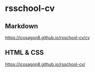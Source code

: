 # rsschool-cv
## Markdown
https://icosagon8.github.io/rsschool-cv/cv
## HTML & CSS
https://icosagon8.github.io/rsschool-cv/
